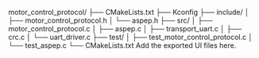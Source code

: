 motor_control_protocol/
├── CMakeLists.txt
├── Kconfig
├── include/
│   ├── motor_control_protocol.h
│   └── aspep.h
├── src/
│   ├── motor_control_protocol.c
│   ├── aspep.c
│   ├── transport_uart.c
│   ├── crc.c
│   └── uart_driver.c
├── test/
│   ├── test_motor_control_protocol.c
│   └── test_aspep.c
└── CMakeLists.txt
Add the exported UI files here.
